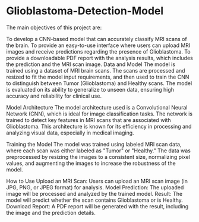 # Glioblastoma-Detection-Model

The main objectives of this project are:

To develop a CNN-based model that can accurately classify MRI scans of the brain.
To provide an easy-to-use interface where users can upload MRI images and receive predictions regarding the presence of Glioblastoma.
To provide a downloadable PDF report with the analysis results, which includes the prediction and the MRI scan image.
Data and Model
The model is trained using a dataset of MRI brain scans. The scans are processed and resized to fit the model input requirements, and then used to train the CNN to distinguish between Tumor (Glioblastoma) and Healthy scans. The model is evaluated on its ability to generalize to unseen data, ensuring high accuracy and reliability for clinical use.

Model Architecture
The model architecture used is a Convolutional Neural Network (CNN), which is ideal for image classification tasks. The network is trained to detect key features in MRI scans that are associated with Glioblastoma. This architecture is known for its efficiency in processing and analyzing visual data, especially in medical imaging.

Training the Model
The model was trained using labeled MRI scan data, where each scan was either labeled as "Tumor" or "Healthy." The data was preprocessed by resizing the images to a consistent size, normalizing pixel values, and augmenting the images to increase the robustness of the model.

How to Use
Upload an MRI Scan: Users can upload an MRI scan image (in JPG, PNG, or JPEG format) for analysis.
Model Prediction: The uploaded image will be processed and analyzed by the trained model.
Result: The model will predict whether the scan contains Glioblastoma or is Healthy.
Download Report: A PDF report will be generated with the result, including the image and the prediction details.
